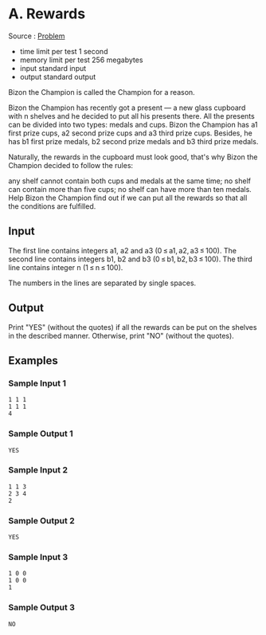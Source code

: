 # A. Rewards

Source : [Problem](https://codeforces.com/problemset/problem/448/A)

- time limit per test 1 second
- memory limit per test 256 megabytes
- input standard input
- output standard output

Bizon the Champion is called the Champion for a reason.

Bizon the Champion has recently got a present — a new glass cupboard with n shelves and he decided to put all his presents there. All the presents can be divided into two types: medals and cups. Bizon the Champion has a1 first prize cups, a2 second prize cups and a3 third prize cups. Besides, he has b1 first prize medals, b2 second prize medals and b3 third prize medals.

Naturally, the rewards in the cupboard must look good, that's why Bizon the Champion decided to follow the rules:

any shelf cannot contain both cups and medals at the same time;
no shelf can contain more than five cups;
no shelf can have more than ten medals.
Help Bizon the Champion find out if we can put all the rewards so that all the conditions are fulfilled.

## Input

The first line contains integers a1, a2 and a3 (0 ≤ a1, a2, a3 ≤ 100). The second line contains integers b1, b2 and b3 (0 ≤ b1, b2, b3 ≤ 100). The third line contains integer n (1 ≤ n ≤ 100).

The numbers in the lines are separated by single spaces.

## Output

Print "YES" (without the quotes) if all the rewards can be put on the shelves in the described manner. Otherwise, print "NO" (without the quotes).

## Examples

### Sample Input 1

    1 1 1
    1 1 1
    4

### Sample Output 1

    YES

### Sample Input 2

    1 1 3
    2 3 4
    2

### Sample Output 2

    YES

### Sample Input 3

    1 0 0
    1 0 0
    1

### Sample Output 3

    NO
